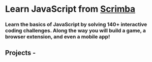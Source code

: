 # Learn JavaScript from [Scrimba](https://scrimba.com/learn/learnjavascript)
### Learn the basics of JavaScript by solving 140+ interactive coding challenges. Along the way you will build a game, a browser extension, and even a mobile app!

## Projects -